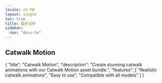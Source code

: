 ```yaml
---
locale: zh-TW
layout: single
toc: true
title: 猫步动作
sidebar:
  nav: "docs-tw"
---
```

## Catwalk Motion

{
  "title": "Catwalk Motion",
  "description": "Create stunning catwalk animations with our Catwalk Motion asset bundle.",
  "features": [
    "Realistic catwalk animations",
    "Easy to use",
    "Compatible with all models"
  ]
}